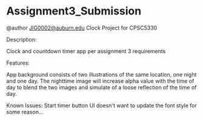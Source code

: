 # Assignment3_Submission
@author JIG0002@auburn.edu
Clock Project for CPSC5330

Description:

Clock and countdown timer app per assignment 3 requirements

Features:

App background consists of two illustrations of the same location, one night and one day.
The nighttime image will increase alpha value with the time of day to blend the two images and
simulate of a loose reflection of the time of day.

Known Issues:
Start timer button UI doesn't want to update the font style for some reason...


